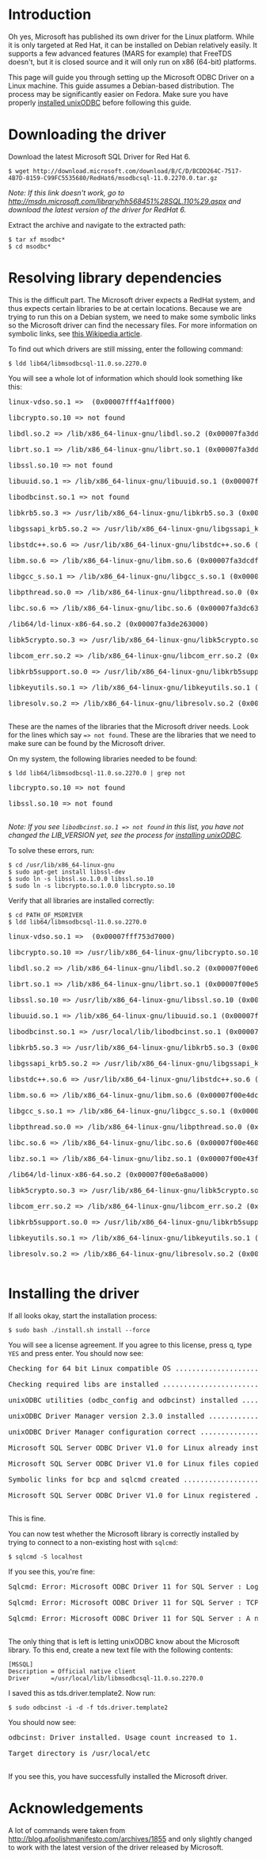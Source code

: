 # Introduction #
Oh yes, Microsoft has published its own driver for the Linux platform. While it is only targeted at Red Hat, it can be installed on Debian relatively easily. It supports a few advanced features (MARS for example) that FreeTDS doesn't, but it is closed source and it will only run on x86 (64-bit) platforms.

This page will guide you through setting up the Microsoft ODBC Driver on a Linux machine. This guide assumes a Debian-based distribution. The process may be significantly easier on Fedora.
Make sure you have properly [installed unixODBC](InstallingUnixODBC.md) before following this guide.

# Downloading the driver #
Download the latest Microsoft SQL Driver for Red Hat 6.
```
$ wget http://download.microsoft.com/download/B/C/D/BCDD264C-7517-4B7D-8159-C99FC5535680/RedHat6/msodbcsql-11.0.2270.0.tar.gz
```
_Note: If this link doesn't work, go to http://msdn.microsoft.com/library/hh568451%28SQL.110%29.aspx and download the latest version of the driver for RedHat 6._

Extract the archive and navigate to the extracted path:
```
$ tar xf msodbc*
$ cd msodbc*
```

# Resolving library dependencies #
This is the difficult part. The Microsoft driver expects a RedHat system, and thus expects certain libraries to be at certain locations. Because we are trying to run this on a Debian system, we need to make some symbolic links so the Microsoft driver can find the necessary files. For more information on symbolic links, see [this Wikipedia article](http://en.wikipedia.org/wiki/Symbolic_link).

To find out which drivers are still missing, enter the following command:
```
$ ldd lib64/libmsodbcsql-11.0.so.2270.0
```

You will see a whole lot of information which should look something like this:
<pre>
linux-vdso.so.1 =>  (0x00007fff4a1ff000)<br>
libcrypto.so.10 => not found<br>
libdl.so.2 => /lib/x86_64-linux-gnu/libdl.so.2 (0x00007fa3ddca5000)<br>
librt.so.1 => /lib/x86_64-linux-gnu/librt.so.1 (0x00007fa3dda9c000)<br>
libssl.so.10 => not found<br>
libuuid.so.1 => /lib/x86_64-linux-gnu/libuuid.so.1 (0x00007fa3dd897000)<br>
libodbcinst.so.1 => not found<br>
libkrb5.so.3 => /usr/lib/x86_64-linux-gnu/libkrb5.so.3 (0x00007fa3dd5c2000)<br>
libgssapi_krb5.so.2 => /usr/lib/x86_64-linux-gnu/libgssapi_krb5.so.2 (0x00007fa3dd383000)<br>
libstdc++.so.6 => /usr/lib/x86_64-linux-gnu/libstdc++.so.6 (0x00007fa3dd07b000)<br>
libm.so.6 => /lib/x86_64-linux-gnu/libm.so.6 (0x00007fa3dcdf9000)<br>
libgcc_s.so.1 => /lib/x86_64-linux-gnu/libgcc_s.so.1 (0x00007fa3dcbe3000)<br>
libpthread.so.0 => /lib/x86_64-linux-gnu/libpthread.so.0 (0x00007fa3dc9c6000)<br>
libc.so.6 => /lib/x86_64-linux-gnu/libc.so.6 (0x00007fa3dc63c000)<br>
/lib64/ld-linux-x86-64.so.2 (0x00007fa3de263000)<br>
libk5crypto.so.3 => /usr/lib/x86_64-linux-gnu/libk5crypto.so.3 (0x00007fa3dc413000)<br>
libcom_err.so.2 => /lib/x86_64-linux-gnu/libcom_err.so.2 (0x00007fa3dc20e000)<br>
libkrb5support.so.0 => /usr/lib/x86_64-linux-gnu/libkrb5support.so.0 (0x00007fa3dc005000)<br>
libkeyutils.so.1 => /lib/x86_64-linux-gnu/libkeyutils.so.1 (0x00007fa3dbe01000)<br>
libresolv.so.2 => /lib/x86_64-linux-gnu/libresolv.so.2 (0x00007fa3dbbea000)<br>
</pre>

These are the names of the libraries that the Microsoft driver needs.
Look for the lines which say `=> not found`.
These are the libraries that we need to make sure can be found by the Microsoft driver.

On my system, the following libraries needed to be found:
```
$ ldd lib64/libmsodbcsql-11.0.so.2270.0 | grep not
```
<pre>
libcrypto.so.10 => not found<br>
libssl.so.10 => not found<br>
</pre>
_Note: If you see `libodbcinst.so.1 => not found` in this list, you have not changed the LIB\_VERSION yet, see the process for [installing unixODBC](InstallingUnixODBC.md)._

To solve these errors, run:
```
$ cd /usr/lib/x86_64-linux-gnu
$ sudo apt-get install libssl-dev
$ sudo ln -s libssl.so.1.0.0 libssl.so.10
$ sudo ln -s libcrypto.so.1.0.0 libcrypto.so.10
```

Verify that all libraries are installed correctly:
```
$ cd PATH_OF_MSDRIVER
$ ldd lib64/libmsodbcsql-11.0.so.2270.0
```
<pre>
linux-vdso.so.1 =>  (0x00007fff753d7000)<br>
libcrypto.so.10 => /usr/lib/x86_64-linux-gnu/libcrypto.so.10 (0x00007f00e62ec000)<br>
libdl.so.2 => /lib/x86_64-linux-gnu/libdl.so.2 (0x00007f00e60e8000)<br>
librt.so.1 => /lib/x86_64-linux-gnu/librt.so.1 (0x00007f00e5edf000)<br>
libssl.so.10 => /usr/lib/x86_64-linux-gnu/libssl.so.10 (0x00007f00e5c80000)<br>
libuuid.so.1 => /lib/x86_64-linux-gnu/libuuid.so.1 (0x00007f00e5a7b000)<br>
libodbcinst.so.1 => /usr/local/lib/libodbcinst.so.1 (0x00007f00e5863000)<br>
libkrb5.so.3 => /usr/lib/x86_64-linux-gnu/libkrb5.so.3 (0x00007f00e558f000)<br>
libgssapi_krb5.so.2 => /usr/lib/x86_64-linux-gnu/libgssapi_krb5.so.2 (0x00007f00e5350000)<br>
libstdc++.so.6 => /usr/lib/x86_64-linux-gnu/libstdc++.so.6 (0x00007f00e5048000)<br>
libm.so.6 => /lib/x86_64-linux-gnu/libm.so.6 (0x00007f00e4dc6000)<br>
libgcc_s.so.1 => /lib/x86_64-linux-gnu/libgcc_s.so.1 (0x00007f00e4bb0000)<br>
libpthread.so.0 => /lib/x86_64-linux-gnu/libpthread.so.0 (0x00007f00e4993000)<br>
libc.so.6 => /lib/x86_64-linux-gnu/libc.so.6 (0x00007f00e4609000)<br>
libz.so.1 => /lib/x86_64-linux-gnu/libz.so.1 (0x00007f00e43f2000)<br>
/lib64/ld-linux-x86-64.so.2 (0x00007f00e6a8a000)<br>
libk5crypto.so.3 => /usr/lib/x86_64-linux-gnu/libk5crypto.so.3 (0x00007f00e41c8000)<br>
libcom_err.so.2 => /lib/x86_64-linux-gnu/libcom_err.so.2 (0x00007f00e3fc4000)<br>
libkrb5support.so.0 => /usr/lib/x86_64-linux-gnu/libkrb5support.so.0 (0x00007f00e3dbb000)<br>
libkeyutils.so.1 => /lib/x86_64-linux-gnu/libkeyutils.so.1 (0x00007f00e3bb6000)<br>
libresolv.so.2 => /lib/x86_64-linux-gnu/libresolv.so.2 (0x00007f00e39a0000)<br>
</pre>

# Installing the driver #
If all looks okay, start the installation process:
```
$ sudo bash ./install.sh install --force
```

You will see a license agreement. If you agree to this license, press q, type `YES` and press enter. You should now see:
<pre>
Checking for 64 bit Linux compatible OS ................................. FAILED<br>
Checking required libs are installed ............................... NOT CHECKED<br>
unixODBC utilities (odbc_config and odbcinst) installed ............ NOT CHECKED<br>
unixODBC Driver Manager version 2.3.0 installed .................... NOT CHECKED<br>
unixODBC Driver Manager configuration correct ...................... NOT CHECKED<br>
Microsoft SQL Server ODBC Driver V1.0 for Linux already installed .. NOT CHECKED<br>
Microsoft SQL Server ODBC Driver V1.0 for Linux files copied ................ OK<br>
Symbolic links for bcp and sqlcmd created ................................... OK<br>
Microsoft SQL Server ODBC Driver V1.0 for Linux registered ........... INSTALLED<br>
</pre>

This is fine.

You can now test whether the Microsoft library is correctly installed by trying to connect to a non-existing host with `sqlcmd`:
```
$ sqlcmd -S localhost
```

If you see this, you're fine:
<pre>
Sqlcmd: Error: Microsoft ODBC Driver 11 for SQL Server : Login timeout expired.<br>
Sqlcmd: Error: Microsoft ODBC Driver 11 for SQL Server : TCP Provider: Error code 0x274D.<br>
Sqlcmd: Error: Microsoft ODBC Driver 11 for SQL Server : A network-related or instance-specific error has occurred while establishing a connection to SQL Server. Server is not found or not accessible. Check if instance name is correct and if SQL Server is configured to allow remote connections. For more information see SQL Server Books Online..<br>
</pre>

The only thing that is left is letting unixODBC know about the Microsoft library. To this end, create a new text file with the following contents:
```
[MSSQL]
Description	= Official native client
Driver		=/usr/local/lib/libmsodbcsql-11.0.so.2270.0
```

I saved this as tds.driver.template2. Now run:
```
$ sudo odbcinst -i -d -f tds.driver.template2
```

You should now see:
<pre>
odbcinst: Driver installed. Usage count increased to 1.<br>
Target directory is /usr/local/etc<br>
</pre>

If you see this, you have successfully installed the Microsoft driver.

# Acknowledgements #
A lot of commands were taken from http://blog.afoolishmanifesto.com/archives/1855 and only slightly changed to work with the latest version of the driver released by Microsoft.